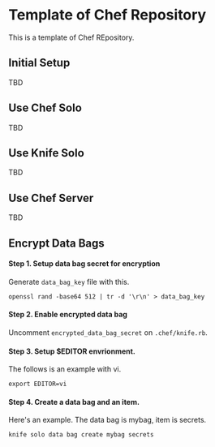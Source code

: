 Template of Chef Repository
===========================

This is a template of Chef REpository.

Initial Setup
-------------
TBD

Use Chef Solo
---------
TBD

Use Knife Solo
---------
TBD

Use Chef Server
---------------
TBD

Encrypt Data Bags
-----------------

#### Step 1. Setup data bag secret for encryption

Generate `data_bag_key` file with this.

```
openssl rand -base64 512 | tr -d '\r\n' > data_bag_key
```

#### Step 2. Enable encrypted data bag

Uncomment `encrypted_data_bag_secret` on `.chef/knife.rb`.

#### Step 3. Setup $EDITOR envrionment.

The follows is an example with vi.

```
export EDITOR=vi
```

#### Step 4. Create a data bag and an item.

Here's an example. The data bag is mybag, item is secrets.

```
knife solo data bag create mybag secrets
```
